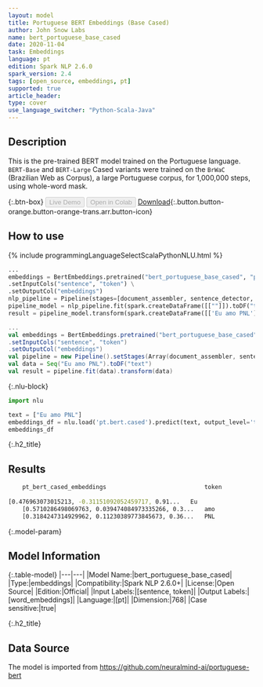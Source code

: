 ```yaml
---
layout: model
title: Portuguese BERT Embeddings (Base Cased)
author: John Snow Labs
name: bert_portuguese_base_cased
date: 2020-11-04
task: Embeddings
language: pt
edition: Spark NLP 2.6.0
spark_version: 2.4
tags: [open_source, embeddings, pt]
supported: true
article_header:
type: cover
use_language_switcher: "Python-Scala-Java"
---
```


## Description
This is the pre-trained BERT model trained on the Portuguese language. `BERT-Base` and `BERT-Large` Cased variants were trained on the `BrWaC` (Brazilian Web as Corpus), a large Portuguese corpus, for 1,000,000 steps, using whole-word mask.

{:.btn-box}
<button class="button button-orange" disabled>Live Demo</button>
<button class="button button-orange" disabled>Open in Colab</button>
[Download](https://s3.amazonaws.com/auxdata.johnsnowlabs.com/public/models/bert_portuguese_base_cased_pt_2.6.0_2.4_1604487641612.zip){:.button.button-orange.button-orange-trans.arr.button-icon}

## How to use

<div class="tabs-box" markdown="1">

{% include programmingLanguageSelectScalaPythonNLU.html %}

```python
...
embeddings = BertEmbeddings.pretrained("bert_portuguese_base_cased", "pt") \
.setInputCols("sentence", "token") \
.setOutputCol("embeddings")
nlp_pipeline = Pipeline(stages=[document_assembler, sentence_detector, tokenizer, embeddings])
pipeline_model = nlp_pipeline.fit(spark.createDataFrame([[""]]).toDF("text"))
result = pipeline_model.transform(spark.createDataFrame([['Eu amo PNL']], ["text"]))
```

```scala
...
val embeddings = BertEmbeddings.pretrained("bert_portuguese_base_cased", "pt")
.setInputCols("sentence", "token")
.setOutputCol("embeddings")
val pipeline = new Pipeline().setStages(Array(document_assembler, sentence_detector, tokenizer, embeddings))
val data = Seq("Eu amo PNL").toDF("text")
val result = pipeline.fit(data).transform(data)
```

{:.nlu-block}
```python
import nlu

text = ["Eu amo PNL"]
embeddings_df = nlu.load('pt.bert.cased').predict(text, output_level='token')
embeddings_df
```

</div>

{:.h2_title}
## Results
```bash
	pt_bert_cased_embeddings	                        token
		
[0.476963073015213, -0.31151092052459717, 0.91... 	Eu
	[0.5710286498069763, 0.039474084973335266, 0.3... 	amo
	[0.3184247314929962, 0.11230389773845673, 0.36... 	PNL
```


{:.model-param}
## Model Information

{:.table-model}
|---|---|
|Model Name:|bert_portuguese_base_cased|
|Type:|embeddings|
|Compatibility:|Spark NLP 2.6.0+|
|License:|Open Source|
|Edition:|Official|
|Input Labels:|[sentence, token]|
|Output Labels:|[word_embeddings]|
|Language:|[pt]|
|Dimension:|768|
|Case sensitive:|true|

{:.h2_title}
## Data Source
The model is imported from https://github.com/neuralmind-ai/portuguese-bert
